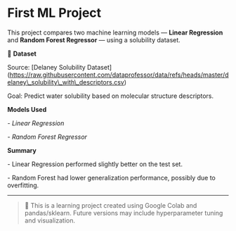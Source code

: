 # First ML Project

This project compares two machine learning models — **Linear Regression** and **Random Forest Regressor** — using a solubility dataset.



📁 **Dataset**



Source: \[Delaney Solubility Dataset](https://raw.githubusercontent.com/dataprofessor/data/refs/heads/master/delaney\_solubility\_with\_descriptors.csv)

Goal: Predict water solubility based on molecular structure descriptors.



**Models Used**



*- Linear Regression*

*- Random Forest Regressor*



**Summary**



\- Linear Regression performed slightly better on the test set.

\- Random Forest had lower generalization performance, possibly due to overfitting.



---



> 🧪 This is a learning project created using Google Colab and pandas/sklearn. Future versions may include hyperparameter tuning and visualization.



